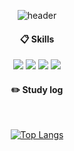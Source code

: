 <div align="center"> 


![header](https://capsule-render.vercel.app/api?type=cylinder&color=000000&height=150&section=header&text=drex33&fontColor=ffffff&fontSize=70&animation=fadeIn&fontAlignY=55)

 ####  :clipboard: Skills 
  
<img src="https://img.shields.io/badge/Microsoft Azure-0078D4?style=flat-square&logo=Microsoft Azure&logoColor=white">
<img src="https://img.shields.io/badge/aws-232F3E?style=for-the-badge&logo=aws&logoColor=white">
<img src="https://img.shields.io/badge/Kubernetes-326CE5?style=for-the-badge&logo=Kubernetes&logoColor=white">
<img src="https://img.shields.io/badge/Docker-2496ED?style=for-the-badge&logo=Docker&logoColor=white">

#### :pencil2: Study log
 
  <br/>
  
[![Top Langs](https://github-readme-stats.vercel.app/api/top-langs/?username=893107&layout=compact)](https://github.com/anuraghazra/github-readme-stats)
 
</div>
